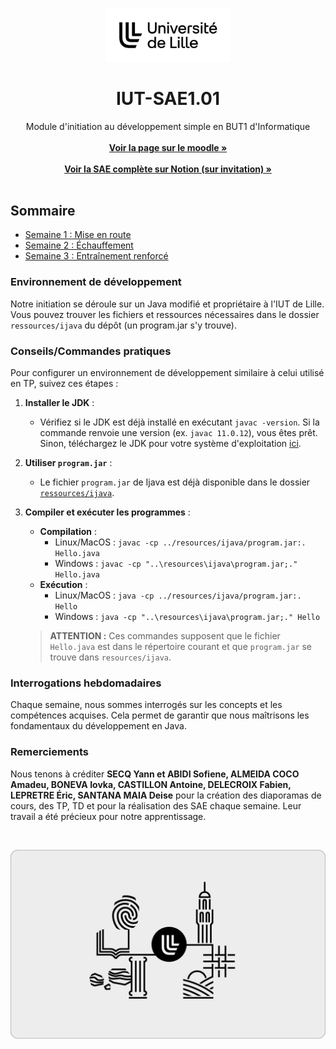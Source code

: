 <br/>
<p align="center">
    <picture>
        <source media="(prefers-color-scheme: dark)" srcset="https://github.com/yannouuuu/IUT-SAE1.01/raw/main/.github/assets/header_univlille_light.png" width="200px">
        <img alt="UnivLilleLogo" src="https://github.com/yannouuuu/IUT-SAE1.01/raw/main/.github/assets/header_univlille_dark.png" width="200px">
    </picture>
  <h1 align="center">IUT-SAE1.01</h1>
</p>

<p align="center">
    Module d'initiation au développement simple en BUT1 d'Informatique
    <br/>
    <br/>
    <a href="https://moodle.univ-lille.fr/course/view.php?id=28289&sectionid=245638"><strong>Voir la page sur le moodle »</strong></a><br><br>
    <a href="https://www.notion.so/univlille/BUT1-Informatique-IUT-de-Lille-705aa08c54ab423ab79f02b3e22336b7?pvs=4"><strong>Voir la SAE complète sur Notion (sur invitation) »</strong></a><br><br>
  </p>
</p>

## Sommaire

- [Semaine 1 : Mise en route](./Semaine1/)
- [Semaine 2 : Échauffement](./Semaine2/)
- [Semaine 3 : Entraînement renforcé](./Semaine3/)

### Environnement de développement

Notre initiation se déroule sur un Java modifié et propriétaire à l'IUT de Lille. Vous pouvez trouver les fichiers et ressources nécessaires dans le dossier `ressources/ijava` du dépôt (un program.jar s'y trouve).

### Conseils/Commandes pratiques


Pour configurer un environnement de développement similaire à celui utilisé en TP, suivez ces étapes :

1. **Installer le JDK** :
   - Vérifiez si le JDK est déjà installé en exécutant `javac -version`. Si la commande renvoie une version (ex. `javac 11.0.12`), vous êtes prêt. Sinon, téléchargez le JDK pour votre système d'exploitation [ici](https://www.oracle.com/java/technologies/downloads/).

2. **Utiliser `program.jar`** :
   - Le fichier `program.jar` de Ijava est déjà disponible dans le dossier [`ressources/ijava`](.resources/ijava/).

3. **Compiler et exécuter les programmes** :
   - **Compilation** :
     - Linux/MacOS : `javac -cp ../resources/ijava/program.jar:. Hello.java`
     - Windows : `javac -cp "..\resources\ijava\program.jar;." Hello.java`
   - **Exécution** :
     - Linux/MacOS : `java -cp ../resources/ijava/program.jar:. Hello`
     - Windows : `java -cp "..\resources\ijava\program.jar;." Hello`

   > **ATTENTION :** Ces commandes supposent que le fichier `Hello.java` est dans le répertoire courant et que `program.jar` se trouve dans `resources/ijava`.

### Interrogations hebdomadaires

Chaque semaine, nous sommes interrogés sur les concepts et les compétences acquises. Cela permet de garantir que nous maîtrisons les fondamentaux du développement en Java.

### Remerciements

Nous tenons à créditer **SECQ Yann et ABIDI Sofiene, ALMEIDA COCO Amadeu, BONEVA Iovka, CASTILLON
Antoine, DELECROIX Fabien, LEPRETRE Éric, SANTANA MAIA Deise** pour la création des diaporamas de cours, des TP, TD et pour la réalisation des SAE chaque semaine. Leur travail a été précieux pour notre apprentissage.

<br/>
<p align="center">
    <picture>
        <img alt="UnivLilleLogo" src="https://github.com/yannouuuu/IUT-SAE1.01/raw/main/.github/assets/footer_univlille.png">
    </picture>
</p>